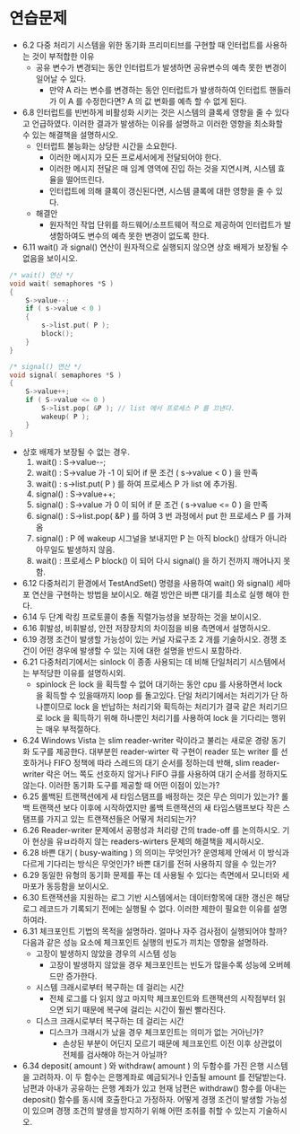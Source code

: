# 연습문제
* 6.2 다중 처리기 시스템을 위한 동기화 프리미티브를 구현할 때 인터럽트를 사용하는 것이 부적합한 이유
	- 공유 변수가 변경되는 동안 인터럽트가 발생하면 공유변수의 예측 못한 변경이 일어날 수 있다.
		- 만약 A 라는 변수를 변경하는 동안 인터럽트가 발생하하여 
		인터럽트 핸들러가 이 A 를 수정한다면? A 의 값 변화를 예측 할 수 없게 된다.
* 6.8 인터럽트를 빈번하게 비활성화 시키는 것은 시스템의 클록세 영향을 줄 수 있다고 언급하였다. 
이러한 결과가 발생하는 이유를 설명하고 이러한 영향을 최소화할 수 있는 해결책을 설명하시오.
	- 인터럽트 불능화는 상당한 시간을 소요한다.
		- 이러한 메시지가 모든 프로세서에게 전달되어야 한다.
		- 이러한 메시지 전달은 매 임계 영역에 진입 하는 것을 지연시켜, 시스템 효율을 떨어뜨린다.
		- 인터럽트에 의해 클록이 갱신된다면, 시스템 클록에 대한 영향을 줄 수 있다.
	- 해결안
		- 원자적인 작업 단위를 하드웨어/소프트웨어 적으로 제공하여 인터럽트가 발생함하여도
		변수의 예측 못한 변경이 없도록 한다.
* 6.11 wait() 과 signal() 연산이 원자적으로 실행되지 않으면 상호 배제가 보장될 수 없음을 보이시오.
```c++
/* wait() 연산 */
void wait( semaphores *S )
{
	S->value--;
	if ( s->value < 0 )
	{
		s->list.put( P );
		block();
	}
}

/* signal() 연산 */
void signal( semaphores *S )
{
	S->value++;
	if ( S->value <= 0 )
		S->list.pop( &P ); // list 에서 프로세스 P 를 끄낸다. 
		wakeup( P );
	}
}
```
* 상호 배제가 보장될 수 없는 경우.
	1. wait() : S->value--;  
	2. wait() : S->value 가 -1 이 되어 if 문 조건 ( s->value < 0 ) 을 만족  
	3. wait() : s->list.put( P ) 를 하여 프로세스 P 가 list 에 추가됨.
	4. signal() : S->value++;
	5. signal() : S->value 가 0 이 되어 if 문 조건 ( s->value <= 0 ) 을 만족
	6. signal() : S->list.pop( &P ) 를 하여 3 번 과정에서 put 한 프로세스 P 를 가져옴
	7. signal() : P 에 wakeup 시그널을 보내지만 P 는 아직 block() 상태가 아니라 아무일도 발생하지 않음.
	8. wait() : 프로세스 P block() 이 되어 다시 signal() 을 하기 전까지 깨어나지 못함.
* 6.12 다중처리기 환경에서 TestAndSet() 명령을 사용하여 wait() 와 signal() 세마포 연산을 구현하는 방법을 보이시오.
해결 방안은 바쁜 대기를 최소로 실행 해야 한다.
* 6.14 두 단계 락킹 프로토콜이 충돌 직렬가능성을 보장하는 것을 보이시오.
* 6.16 휘발성, 비휘발성, 안전 저장장치의 차이점을 비용 측면에서 설명하시오.
* 6.19 경쟁 조건이 발생할 가능성이 있는 커널 자료구조 2 개를 기술하시오. 
경쟁 조건이 어떤 경우에 발생할 수 있는 지에 대한 설명을 반드시 포함하라.
* 6.21 다중처리기에서는 sinlock 이 종종 사용되는 데 비해 단일처리기 시스템에서는 부적당한 이유를 설명하시외.
	- spinlock 은 lock 을 획득할 수 없어 대기하는 동안 cpu 를 사용하면서 lock 을 획득할 수 있을때까지 loop 를 돌고있다.
	단일 처리기에서는 처리기가 단 하나뿐이므로 lock 을 반납하는 처리기와 획득하는 처리기가 결국 같은 처리기므로
	lock 을 획득하기 위해 하나뿐인 처리기를 사용하여 lock 을 기다리는 행위는 매우 부적절하다.
* 6.24 Windows Vista 는 slim reader-writer 락이라고 불리는 새로운 경량 동기화 도구를 제공한다.
대부분읜 reader-wirter 락 구현이 reader 또는 writer 를 선호하거나 FIFO 정책에 따라 스레드의 대기 순서를 정하는데 반해,
slim reader-writer 락은 어느 쪽도 선호하지 않거나 FIFO 큐를 사용하여 대기 순서를 정하지도 않는다.
이러한 동기화 도구를 제공할 때 어떤 이점이 있는가?
* 6.25 롤백된 트랜잭션에게 새 타임스탬프를 배정하는 것은 무슨 의미가 있는가? 
롤백 트랜잭션 보다 이후에 시작하였지만 롤백 트랜잭션의 새 타임스탬프보다 작은 스탬프를 가지고 있는 
트랜잭션들은 어떻게 처리되는가?
* 6.26 Reader-writer 문제에서 공평성과 처리량 간의 trade-off 를 논의하시오. 
기아 현상을 유ㅂ라하지 않는 readers-wirters 문제의 해결책을 제시하시오.
* 6.28 바쁜 대기 ( busy-waiting ) 의 의미는 무엇인가? 운영체제 안에서 이 방식과 다르게 기다리는 방식은 무엇인가?
바쁜 대기를 전혀 사용하지 않을 수 있는가?
* 6.29 동일한 유형의 동기화 문제를 푸는 데 사용될 수 있다는 측면에서 모니터와 세마포가 동등함을 보이시오.
* 6.30 트랜잭션을 지원하는 로그 기반 시스템에서는 데이터항목에 대한 갱신은 해당 로그 레코드가 기록되기 전에는 실행될 수 없다.
이러한 제한이 필요한 이유를 설명하여라.
* 6.31 체크포인트 기법의 목적을 설명하라. 얼마나 자주 검사점이 실행되어야 할까?
다음과 같은 성능 요소에 체크포인트 실행의 빈도가 끼치는 영향을 설명하라.
	- 고장이 발생하지 않았을 경우의 시스템 성능
		- 고장이 발생하지 않았을 경우 체크포인트는 빈도가 많을수록 성능에 오버헤드만 증가한다.
	- 시스템 크래시로부터 복구하는 데 걸리는 시간
		- 전체 로그를 다 읽지 않고 마지막 체크포인트와 트랜잭션의 시작점부터 읽으면 되기 때문에 복구에 걸리는 시간이 훨씬 빨라진다.
	- 디스크 크래시로부터 복구하는 데 걸리는 시간
		- 디스크가 크래시가 났을 경우 체크포인트는 의미가 없는 거아닌가?
			- 손상된 부분이 어딘지 모르기 때문에 체크포인트 이전 이후 상관없이 전체를 검사해야 하는거 아닐까?
* 6.34 deposit( amount ) 와 withdraw( amount ) 의 두함수를 가진 은행 시스템을 고려하자. 
이 두 함수는 은행계좌로 예금되거나 인출될 amount 를 전달받는다.
남편과 아내가 공유하는 은행 계좌가 있고 현재 남편은 withdraw() 함수를 아내는 deposit() 함수를 동시에 호출한다고 가정하자.
어떻게 경쟁 조건이 발생할 가능성이 있으며 경쟁 조건의 발생을 방지하기 위해 어떤 조취를 취할 수 있는지 기술하시오.
